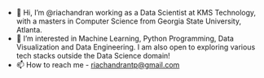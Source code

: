 - 👋 Hi, I’m @riachandran working as a Data Scientist at KMS Technology, with a masters in Computer Science from Georgia State University, Atlanta. 
- 👀 I’m interested in Machine Learning, Python Programming, Data Visualization and Data Engineering. I am also open to exploring various tech stacks outside the Data Science domain!
- 📫 How to reach me - riachandrantp@gmail.com

<!---
riachandran/riachandran is a ✨ special ✨ repository because its `README.md` (this file) appears on your GitHub profile.
You can click the Preview link to take a look at your changes.
--->
